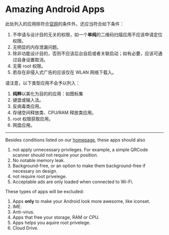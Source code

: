 # Amazing Android Apps

此处列入的应用除符合[官网](http://amazingapps.org/#two)的条件外，还应当符合如下条件：

1. 不申请与设计目的无关的权限，如一个**单纯**的二维码扫描应用不应该申请定位权限。
1. 无明显的内存泄漏问题。
1. 除非功能设计目的，否则不应该后台自启或者关联启动；如有必要，应该可通过自身设置取消。
1. 无需 root 权限。
1. 若存在非侵入式广告的应该仅在 WLAN 网络下载入。

请注意，以下类型应用不会予以列入：

1. **纯粹**以美化为目的的应用：如图标集
1. 键盘或输入法。
1. 反病毒类应用。
1. 存储空间释放类、CPU/RAM 释放类应用。
1. root 权限获取应用。
1. 网盘应用。

---

Besides conditions listed on our [homepage](http://amazingapps.org/#two), these apps should also
1. not apply unnecessary privileges. For example, a simple QRCode scanner should not require your position.
2. No notable memory leak.
3. Background-free, or an option to make them background-free if necessary on design.
4. not require root privelege.
5. Acceptable ads are only loaded when connected to Wi-Fi.

These types of apps will be excluded:
1. Apps **only** to make your Android look more awesome, like iconset.
2. IME.
3. Anti-virus.
4. Apps that free your storage, RAM or CPU.
5. Apps helps you aquire root privelege.
6. Cloud Drive.
